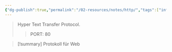 ```yaml
---
{"dg-publish":true,"permalink":"/02-resources/notes/http/","tags":["informatik/netzwerk/protokoll"],"noteIcon":"","updated":"2025-09-10T16:35:18.000+02:00"}
---
```


> Hyper Text Transfer Protocol.
>> PORT: 80

>[!summary] 
>Protokoll für Web 